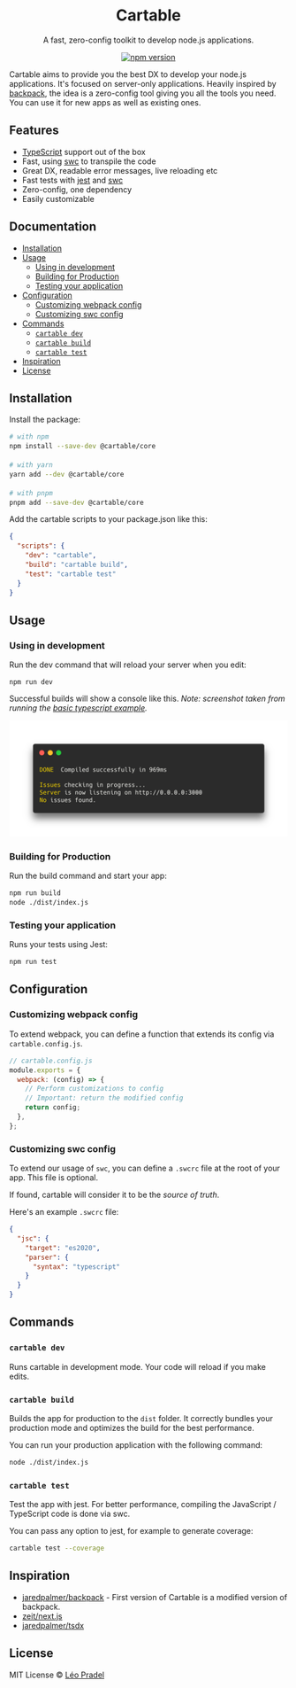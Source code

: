 <div align="center">

<h1>Cartable</h1>
<p>A fast, zero-config toolkit to develop node.js applications.</p>

[![npm version](https://img.shields.io/npm/v/@cartable/core.svg)](https://www.npmjs.com/package/@cartable/core)

</div>

Cartable aims to provide you the best DX to develop your node.js applications. It's focused on server-only applications. Heavily inspired by [backpack](https://github.com/jaredpalmer/backpack), the idea is a zero-config tool giving you all the tools you need. You can use it for new apps as well as existing ones.

## Features

- [TypeScript](https://github.com/microsoft/TypeScript) support out of the box
- Fast, using [swc](https://github.com/swc-project/swc) to transpile the code
- Great DX, readable error messages, live reloading etc
- Fast tests with [jest](https://github.com/facebook/jest) and [swc](https://github.com/swc-project/swc)
- Zero-config, one dependency
- Easily customizable

## Documentation

- [Installation](#installation)
- [Usage](#usage)
  - [Using in development](#using-in-development)
  - [Building for Production](#building-for-production)
  - [Testing your application](#testing-your-application)
- [Configuration](#configuration)
  - [Customizing webpack config](#customizing-webpack-config)
  - [Customizing swc config](#customizing-swc-config)
- [Commands](#commands)
  - [`cartable dev`](#cartable-dev)
  - [`cartable build`](#cartable-build)
  - [`cartable test`](#cartable-test)
- [Inspiration](#inspiration)
- [License](#license)

## Installation

Install the package:

```sh
# with npm
npm install --save-dev @cartable/core

# with yarn
yarn add --dev @cartable/core

# with pnpm
pnpm add --save-dev @cartable/core
```

Add the cartable scripts to your package.json like this:

```json
{
  "scripts": {
    "dev": "cartable",
    "build": "cartable build",
    "test": "cartable test"
  }
}
```

## Usage

### Using in development

Run the dev command that will reload your server when you edit:

```
npm run dev
```

Successful builds will show a console like this. _Note: screenshot taken from running the [basic typescript example](https://github.com/pradel/cartable/tree/master/examples/basic-typescript)._

![Dev mode](assets/dev-mode.png)

### Building for Production

Run the build command and start your app:

```bash
npm run build
node ./dist/index.js
```

### Testing your application

Runs your tests using Jest:

```bash
npm run test
```

## Configuration

### Customizing webpack config

To extend webpack, you can define a function that extends its config via `cartable.config.js`.

```js
// cartable.config.js
module.exports = {
  webpack: (config) => {
    // Perform customizations to config
    // Important: return the modified config
    return config;
  },
};
```

### Customizing swc config

To extend our usage of `swc`, you can define a `.swcrc` file at the root of your app. This file is optional.

If found, cartable will consider it to be the _source of truth_.

Here's an example `.swcrc` file:

```json
{
  "jsc": {
    "target": "es2020",
    "parser": {
      "syntax": "typescript"
    }
  }
}
```

## Commands

### `cartable dev`

Runs cartable in development mode.
Your code will reload if you make edits.

### `cartable build`

Builds the app for production to the `dist` folder.
It correctly bundles your production mode and optimizes the build for the best performance.

You can run your production application with the following command:

```sh
node ./dist/index.js
```

### `cartable test`

Test the app with jest. For better performance, compiling the JavaScript / TypeScript code is done via swc.

You can pass any option to jest, for example to generate coverage:

```sh
cartable test --coverage
```

## Inspiration

- [jaredpalmer/backpack](https://github.com/jaredpalmer/backpack) - First version of Cartable is a modified version of backpack.
- [zeit/next.js](https://github.com/zeit/next.js)
- [jaredpalmer/tsdx](https://github.com/jaredpalmer/tsdx)

## License

MIT License © [Léo Pradel](https://www.leopradel.com/)
